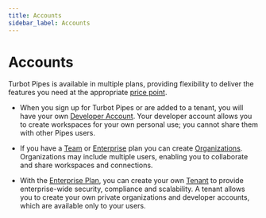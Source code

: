 ```yaml
---
title: Accounts
sidebar_label: Accounts
---
```


# Accounts

Turbot Pipes is available in multiple plans, providing flexibility to deliver the features you need at the appropriate [price point](/pipes/pricing). 

- When you sign up for Turbot Pipes or are added to a tenant, you will have your own [Developer Account](/pipes/docs/accounts/developer).  Your developer account allows you to create workspaces for your own personal use; you cannot share them with other Pipes users.

- If you have a [Team](/pipes/docs/accounts/org#team-plan) or [Enterprise](/pipes/docs/accounts/tenant#enterprise-plan) plan  you can create [Organizations](/pipes/docs/accounts/org).  Organizations may include multiple users, enabling you to collaborate and share workspaces and connections.

- With the [Enterprise Plan](/pipes/docs/accounts/tenant#enterprise-plan), you can create your own [Tenant](/pipes/docs/accounts/tenant) to provide enterprise-wide security, compliance and scalability. A tenant allows you to create your own private organizations and developer accounts, which are available only to your users.